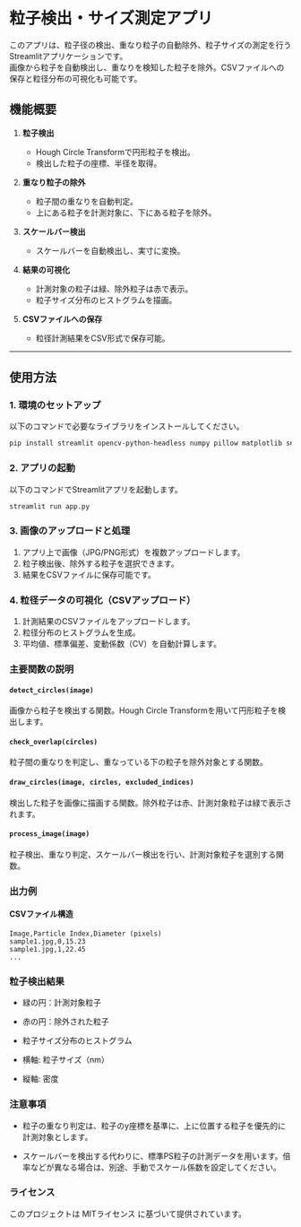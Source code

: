 # 粒子検出・サイズ測定アプリ
このアプリは、粒子径の検出、重なり粒子の自動除外、粒子サイズの測定を行うStreamlitアプリケーションです。  
画像から粒子を自動検出し、重なりを検知した粒子を除外。CSVファイルへの保存と粒径分布の可視化も可能です。

## **機能概要**

1. **粒子検出**  
   - Hough Circle Transformで円形粒子を検出。
   - 検出した粒子の座標、半径を取得。

2. **重なり粒子の除外**  
   - 粒子間の重なりを自動判定。
   - 上にある粒子を計測対象に、下にある粒子を除外。

3. **スケールバー検出**  
   - スケールバーを自動検出し、実寸に変換。

4. **結果の可視化**  
   - 計測対象の粒子は緑、除外粒子は赤で表示。
   - 粒子サイズ分布のヒストグラムを描画。

5. **CSVファイルへの保存**  
   - 粒径計測結果をCSV形式で保存可能。

---

## **使用方法**

### 1. 環境のセットアップ

以下のコマンドで必要なライブラリをインストールしてください。

```bash
pip install streamlit opencv-python-headless numpy pillow matplotlib seaborn
```

### 2. アプリの起動
以下のコマンドでStreamlitアプリを起動します。
```bash
streamlit run app.py
```

### 3. 画像のアップロードと処理
1. アプリ上で画像（JPG/PNG形式）を複数アップロードします。
2. 粒子検出後、除外する粒子を選択できます。
3. 結果をCSVファイルに保存可能です。

### 4. 粒径データの可視化（CSVアップロード）
1. 計測結果のCSVファイルをアップロードします。
2. 粒径分布のヒストグラムを生成。
3. 平均値、標準偏差、変動係数（CV）を自動計算します。

### 主要関数の説明
#### `detect_circles(image)`
画像から粒子を検出する関数。Hough Circle Transformを用いて円形粒子を検出します。

#### `check_overlap(circles)`
粒子間の重なりを判定し、重なっている下の粒子を除外対象とする関数。

#### `draw_circles(image, circles, excluded_indices)`
検出した粒子を画像に描画する関数。除外粒子は赤、計測対象粒子は緑で表示されます。

#### `process_image(image)`
粒子検出、重なり判定、スケールバー検出を行い、計測対象粒子を選別する関数。

### 出力例
#### CSVファイル構造
```csv
Image,Particle Index,Diameter (pixels)
sample1.jpg,0,15.23
sample1.jpg,1,22.45
...
```

### 粒子検出結果
* 緑の円：計測対象粒子
- 赤の円：除外された粒子
+ 粒子サイズ分布のヒストグラム
* 横軸: 粒子サイズ（nm）
- 縦軸: 密度

### 注意事項
* 粒子の重なり判定は、粒子のy座標を基準に、上に位置する粒子を優先的に計測対象とします。
- スケールバーを検出する代わりに、標準PS粒子の計測データを用います。倍率などが異なる場合は、別途、手動でスケール係数を設定してください。

### ライセンス
このプロジェクトは MITライセンス に基づいて提供されています。
